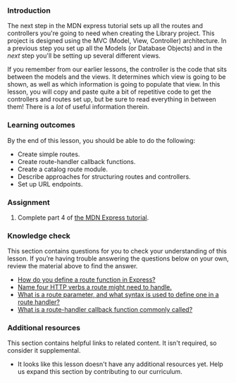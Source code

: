 ### Introduction

The next step in the MDN express tutorial sets up all the routes and controllers you're going to need when creating the Library project. This project is designed using the MVC (Model, View, Controller) architecture. In a previous step you set up all the Models (or Database Objects) and in the _next_ step you'll be setting up several different views.

If you remember from our earlier lessons, the controller is the code that sits between the models and the views. It determines which view is going to be shown, as well as which information is going to populate that view. In this lesson, you will copy and paste quite a bit of repetitive code to get the controllers and routes set up, but be sure to read everything in between them! There is a _lot_ of useful information therein.

### Learning outcomes

By the end of this lesson, you should be able to do the following:

- Create simple routes.
- Create route-handler callback functions.
- Create a catalog route module.
- Describe approaches for structuring routes and controllers.
- Set up URL endpoints.

### Assignment

<div class="lesson-content__panel" markdown="1">

1. Complete part 4 of [the MDN Express tutorial](https://developer.mozilla.org/en-US/docs/Learn/Server-side/Express_Nodejs/routes).

</div>

### Knowledge check

This section contains questions for you to check your understanding of this lesson. If you’re having trouble answering the questions below on your own, review the material above to find the answer.

- [How do you define a route function in Express?](https://developer.mozilla.org/en-US/docs/Learn/Server-side/Express_Nodejs/routes#defining_and_using_separate_route_modules)
- [Name four HTTP verbs a route might need to handle.](https://developer.mozilla.org/en-US/docs/Learn/Server-side/Express_Nodejs/routes#http_verbs)
- [What is a route parameter, and what syntax is used to define one in a route handler?](https://developer.mozilla.org/en-US/docs/Learn/Server-side/Express_Nodejs/routes#route_parameters)
- [What is a route-handler callback function commonly called?](https://developer.mozilla.org/en-US/docs/Learn/Server-side/Express_Nodejs/routes#create_the_route-handler_callback_functions)

### Additional resources

This section contains helpful links to related content. It isn't required, so consider it supplemental.

- It looks like this lesson doesn't have any additional resources yet. Help us expand this section by contributing to our curriculum.
